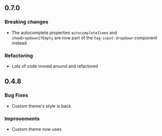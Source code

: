 ## 0.7.0

### Breaking changes
- The autocomplete properties `autocompleteItems` and `showDropdownIfEmpty` are now part of the `tag-input-dropdown` 
component instead.

### Refactoring
- Lots of code moved around and refactored

## 0.4.8

### Bug Fixes
- Custom theme's style is back

### Improvements
- Custom theme now uses <template> - lots of duplicate code removed as a result
